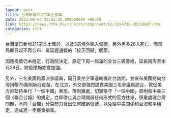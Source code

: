 ```yaml
---
layout: post
title: 台灣新增211宗本土個案
date: 2021-06-07 22:05:20.000000000 +08:00
link: https://news.rthk.hk/rthk/ch/component/k2/1594730-20210607.htm
categories: rthk
---
```


台灣單日新增211宗本土確診，以及3宗境外輸入個案，另外再多26人死亡，而當局即日起不再公布，屬延遲通報的「校正回歸」個案。

因應疫情仍未穩定，行政院決定，原定下周一屆滿的全台三級警戒，延長兩周至本月28日，防疫措施亦會加強。

另外，三名美國跨黨派參議員，周日乘坐空軍運輸機赴台訪問，並宣布美國將向台灣捐贈75萬劑新冠疫苗，在北京，外交部強烈譴責美國三名參議員訪台，敦促美方把堅持奉行「一個中國」表態，落到實處，切實恪守「一個中國」原則和中美三個《聯合公報》的規定，立即停止與台灣開展任何形式的官方往來，慎重處理台灣問題，不向「台獨」分裂勢力發出任何錯誤信號，以免給中美關係和台海和平穩定，造成進一步嚴重損害。
